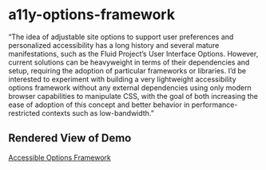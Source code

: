 # a11y-options-framework

“The idea of adjustable site options to support user preferences and personalized accessibility has a long history and several mature manifestations, such as the Fluid Project’s User Interface Options. However, current solutions can be heavyweight in terms of their dependencies and setup, requiring the adoption of particular frameworks or libraries. I’d be interested to experiment with building a very lightweight accessibility options framework without any external dependencies using only modern browser capabilities to manipulate CSS, with the goal of both increasing the ease of adoption of this concept and better behavior in performance-restricted contexts such as low-bandwidth.”

## Rendered View of Demo
[Accessible Options Framework](https://diagram-codesprint.github.io/2018-a11y-options-framework/)

